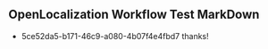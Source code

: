 ## OpenLocalization Workflow Test MarkDown
* 5ce52da5-b171-46c9-a080-4b07f4e4fbd7 thanks!

<!--HONumber=Aug16_HO1-->


